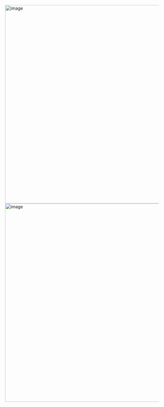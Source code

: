 <img width="649" alt="image" src="https://user-images.githubusercontent.com/89638496/200450649-82c07f43-075e-4b85-8e3e-1888310eeac9.png">
<img width="649" alt="image" src="https://user-images.githubusercontent.com/89638496/200450662-c7e09bb1-f535-4f92-b11b-484680e1fc6e.png">
